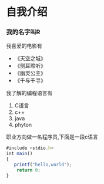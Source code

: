 # 自我介绍
### 我的名字叫R
我喜爱的电影有
* 《天空之城》
* 《侧耳聆听》
* 《幽灵公主》
* 《千与千寻》 

我了解的编程语言有
1. C语言<br>
2. c++<br>
3. java<br>
4. phyton


职业方向做一名程序员,下面是一段c语言
```javascript
#include <stdio.h>
int main()
{
   printf("hello,world");
    return 0;
}
```
